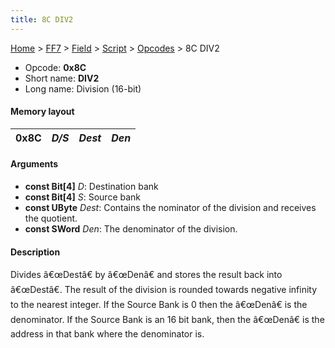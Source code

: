 ```yaml
---
title: 8C DIV2
---
```


[Home](Main%20Page.md) > [FF7](FF7.md) > [Field](FF7/Field.md) > [Script](FF7/Field/Script.md) > [Opcodes](FF7/Field/Script/Opcodes.md) > 8C DIV2

-   Opcode: **0x8C**
-   Short name: **DIV2**
-   Long name: Division (16-bit)

#### Memory layout

| 0x8C | *D/S* | *Dest* | *Den* |
|------|-------|--------|-------|

#### Arguments

-   **const Bit\[4\]** *D*: Destination bank
-   **const Bit\[4\]** *S*: Source bank
-   **const UByte** *Dest*: Contains the nominator of the division and
    receives the quotient.
-   **const SWord** *Den*: The denominator of the division.

#### Description

Divides â€œDestâ€ by â€œDenâ€ and stores the result back into
â€œDestâ€. The result of the division is rounded towards negative
infinity to the nearest integer. If the Source Bank is 0 then the
â€œDenâ€ is the denominator. If the Source Bank is an 16 bit bank, then
the â€œDenâ€ is the address in that bank where the denominator is.
